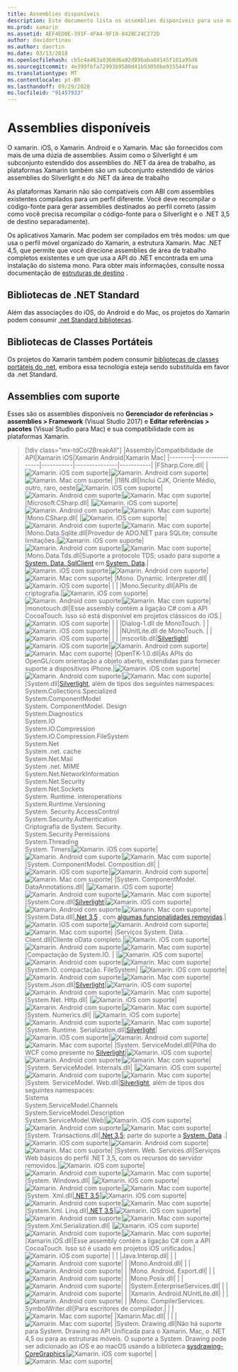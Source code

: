 ```yaml
---
title: Assemblies disponíveis
description: Este documento lista os assemblies disponíveis para uso no Xamarin. iOS, Xamarin. Android e Xamarin. Mac. Ele também fornece links para a documentação sobre bibliotecas de .NET Standard e bibliotecas de classes portáteis.
ms.prod: xamarin
ms.assetid: AEF4ED0E-391F-4FA4-9F18-842BC24C272D
author: davidortinau
ms.author: daortin
ms.date: 03/13/2018
ms.openlocfilehash: cb5c4a463a8368d6a82d89baba08145f161a95d6
ms.sourcegitcommit: 4e399f6fa72993b9580d41b93050be935544ffaa
ms.translationtype: MT
ms.contentlocale: pt-BR
ms.lasthandoff: 09/29/2020
ms.locfileid: "91457933"
---
```

# <a name="available-assemblies"></a>Assemblies disponíveis

O xamarin. iOS, o Xamarin. Android e o Xamarin. Mac são fornecidos com mais de uma dúzia de assemblies. Assim como o Silverlight é um subconjunto estendido dos assemblies do .NET da área de trabalho, as plataformas Xamarin também são um subconjunto estendido de vários assemblies do Silverlight e do .NET da área de trabalho

As plataformas Xamarin não são compatíveis com ABI com assemblies existentes compilados para um perfil diferente. Você deve recompilar o código-fonte para gerar assemblies destinados ao perfil correto (assim como você precisa recompilar o código-fonte para o Silverlight e o .NET 3,5 de destino separadamente).

Os aplicativos Xamarin. Mac podem ser compilados em três modos: um que usa o perfil móvel organizado do Xamarin, a estrutura Xamarin. Mac .NET 4,5, que permite que você direcione assemblies de área de trabalho completos existentes e um que usa a API do .NET encontrada em uma instalação do sistema mono. Para obter mais informações, consulte nossa documentação de [estruturas de destino](~/mac/platform/target-framework.md) .

## <a name="net-standard-libraries"></a>Bibliotecas de .NET Standard

Além das associações do iOS, do Android e do Mac, os projetos do Xamarin podem consumir [.net Standard bibliotecas](~/cross-platform/app-fundamentals/net-standard.md).

## <a name="portable-class-libraries"></a>Bibliotecas de Classes Portáteis

Os projetos do Xamarin também podem consumir [bibliotecas de classes portáteis do .net](~/cross-platform/app-fundamentals/pcl.md), embora essa tecnologia esteja sendo substituída em favor da .net Standard.

## <a name="supported-assemblies"></a>Assemblies com suporte

Esses são os assemblies disponíveis no **Gerenciador de referências > assemblies > Framework** (Visual Studio 2017) e **Editar referências > pacotes** (Visual Studio para Mac) e sua compatibilidade com as plataformas Xamarin.

> [!div class="mx-tdCol2BreakAll"]
> |Assembly|Compatibilidade de API|Xamarin iOS|Xamarin Android|Xamarin Mac|
> |--------|-----------------|-----------|---------------|-----------|
> |FSharp.Core.dll| |![Xamarin. iOS com suporte](~/media/shared/yes.png "Xamarin. iOS com suporte")|![Xamarin. Android com suporte](~/media/shared/yes.png "Xamarin. Android com suporte")|![Xamarin. Mac com suporte](~/media/shared/yes.png "Xamarin. Mac com suporte")|
> |l18N.dll|Inclui CJK, Oriente Médio, outro, raro, oeste|![Xamarin. iOS com suporte](~/media/shared/yes.png "Xamarin. iOS com suporte")|![Xamarin. Android com suporte](~/media/shared/yes.png "Xamarin. Android com suporte")|![Xamarin. Mac com suporte](~/media/shared/yes.png "Xamarin. Mac com suporte")|
> |Microsoft.CSharp.dll| |![Xamarin. iOS com suporte](~/media/shared/yes.png "Xamarin. iOS com suporte")|![Xamarin. Android com suporte](~/media/shared/yes.png "Xamarin. Android com suporte")|![Xamarin. Mac com suporte](~/media/shared/yes.png "Xamarin. Mac com suporte")|
> |Mono.CSharp.dll| |![Xamarin. iOS com suporte](~/media/shared/yes.png "Xamarin. iOS com suporte")|![Xamarin. Android com suporte](~/media/shared/yes.png "Xamarin. Android com suporte")|![Xamarin. Mac com suporte](~/media/shared/yes.png "Xamarin. Mac com suporte")|
> |Mono.Data.Sqlite.dll|Provedor de ADO.NET para SQLite; consulte limitações.|![Xamarin. iOS com suporte](~/media/shared/yes.png "Xamarin. iOS com suporte")|![Xamarin. Android com suporte](~/media/shared/yes.png "Xamarin. Android com suporte")|![Xamarin. Mac com suporte](~/media/shared/yes.png "Xamarin. Mac com suporte")|
> |Mono.Data.Tds.dll|Suporte a protocolo TDS; usado para suporte a [System. Data. SqlClient](xref:System.Data.SqlClient) em [System. Data](xref:System.Data).|![Xamarin. iOS com suporte](~/media/shared/yes.png "Xamarin. iOS com suporte")|![Xamarin. Android com suporte](~/media/shared/yes.png "Xamarin. Android com suporte")|![Xamarin. Mac com suporte](~/media/shared/yes.png "Xamarin. Mac com suporte")|
> |Mono. Dynamic. &#8203;Interpreter.dll| |![Xamarin. iOS com suporte](~/media/shared/yes.png "Xamarin. iOS com suporte")| | |
> |Mono.Security.dll|APIs de criptografia.|![Xamarin. iOS com suporte](~/media/shared/yes.png "Xamarin. iOS com suporte")|![Xamarin. Android com suporte](~/media/shared/yes.png "Xamarin. Android com suporte")|![Xamarin. Mac com suporte](~/media/shared/yes.png "Xamarin. Mac com suporte")|
> |monotouch.dll|Esse assembly contém a ligação C# com a API CocoaTouch. Isso só está disponível em projetos clássicos do iOS.|![Xamarin. iOS com suporte](~/media/shared/yes.png "Xamarin. iOS com suporte")| | |
> |Dialog-1.dll de MonoTouch. &#8203;| |![Xamarin. iOS com suporte](~/media/shared/yes.png "Xamarin. iOS com suporte")| | |
> |NUnitLite.dll de MonoTouch. &#8203;| |![Xamarin. iOS com suporte](~/media/shared/yes.png "Xamarin. iOS com suporte")| | |
> |mscorlib.dll|[Silverlight](/previous-versions/windows/silverlight/dotnet-windows-silverlight/cc838194(v=vs.95))|![Xamarin. iOS com suporte](~/media/shared/yes.png "Xamarin. iOS com suporte")|![Xamarin. Android com suporte](~/media/shared/yes.png "Xamarin. Android com suporte")|![Xamarin. Mac com suporte](~/media/shared/yes.png "Xamarin. Mac com suporte")|
> |OpenTK-1.0.dll|As APIs do OpenGL/com orientação a objeto aberto, estendidas para fornecer suporte a dispositivos iPhone.|![Xamarin. iOS com suporte](~/media/shared/yes.png "Xamarin. iOS com suporte")|![Xamarin. Android com suporte](~/media/shared/yes.png "Xamarin. Android com suporte")|![Xamarin. Mac com suporte](~/media/shared/yes.png "Xamarin. Mac com suporte")|
> |System.dll|[Silverlight](/previous-versions/windows/silverlight/dotnet-windows-silverlight/cc838194(v=vs.95)), além de tipos dos seguintes namespaces:<br />System.Collections.Specialized<br />System. &#8203;ComponentModel<br />System. ComponentModel. Design<br />System.Diagnostics<br />System.IO<br />System.IO.Compression<br />System.IO.Compression.FileSystem<br />System.Net<br />System .net. cache<br />System.Net.Mail<br />System .net. MIME<br />System.Net. &#8203;NetworkInformation<br />System.Net.Security<br />System.Net.Sockets<br />System. Runtime. &#8203;interoperations<br />System.Runtime.Versioning<br />System. Security. &#8203;AccessControl<br />System.Security.Authentication<br />Criptografia de System. Security. &#8203;<br />System.Security.Permissions<br />System.Threading<br />System. Timers|![Xamarin. iOS com suporte](~/media/shared/yes.png "Xamarin. iOS com suporte")|![Xamarin. Android com suporte](~/media/shared/yes.png "Xamarin. Android com suporte")|![Xamarin. Mac com suporte](~/media/shared/yes.png "Xamarin. Mac com suporte")|
> |System. &#8203;ComponentModel. &#8203;Composition.dll| |![Xamarin. iOS com suporte](~/media/shared/yes.png "Xamarin. iOS com suporte")|![Xamarin. Android com suporte](~/media/shared/yes.png "Xamarin. Android com suporte")|![Xamarin. Mac com suporte](~/media/shared/yes.png "Xamarin. Mac com suporte")|
> |System. &#8203;ComponentModel. &#8203;DataAnnotations.dll| |![Xamarin. iOS com suporte](~/media/shared/yes.png "Xamarin. iOS com suporte")|![Xamarin. Android com suporte](~/media/shared/yes.png "Xamarin. Android com suporte")|![Xamarin. Mac com suporte](~/media/shared/yes.png "Xamarin. Mac com suporte")|
> |System.Core.dll|[Silverlight](/previous-versions/windows/silverlight/dotnet-windows-silverlight/cc838194(v=vs.95))|![Xamarin. iOS com suporte](~/media/shared/yes.png "Xamarin. iOS com suporte")|![Xamarin. Android com suporte](~/media/shared/yes.png "Xamarin. Android com suporte")|![Xamarin. Mac com suporte](~/media/shared/yes.png "Xamarin. Mac com suporte")|
> |System.Data.dll|[.Net 3,5](/previous-versions/ms229335(v=vs.100)) , com [algumas funcionalidades removidas](~/ios/data-cloud/system.data.md).|![Xamarin. iOS com suporte](~/media/shared/yes.png "Xamarin. iOS com suporte")|![Xamarin. Android com suporte](~/media/shared/yes.png "Xamarin. Android com suporte")|![Xamarin. Mac com suporte](~/media/shared/yes.png "Xamarin. Mac com suporte")|
> |Serviços System. Data. &#8203;. &#8203;Client.dll|Cliente oData completo.|![Xamarin. iOS com suporte](~/media/shared/yes.png "Xamarin. iOS com suporte")|![Xamarin. Android com suporte](~/media/shared/yes.png "Xamarin. Android com suporte")|![Xamarin. Mac com suporte](~/media/shared/yes.png "Xamarin. Mac com suporte")|
> |Compactação de System.IO. &#8203;| |![Xamarin. iOS com suporte](~/media/shared/yes.png "Xamarin. iOS com suporte")|![Xamarin. Android com suporte](~/media/shared/yes.png "Xamarin. Android com suporte")|![Xamarin. Mac com suporte](~/media/shared/yes.png "Xamarin. Mac com suporte")|
> |System.IO. &#8203;compactação. &#8203;FileSystem| |![Xamarin. iOS com suporte](~/media/shared/yes.png "Xamarin. iOS com suporte")|![Xamarin. Android com suporte](~/media/shared/yes.png "Xamarin. Android com suporte")|![Xamarin. Mac com suporte](~/media/shared/yes.png "Xamarin. Mac com suporte")|
> |System.Json.dll|[Silverlight](/previous-versions/windows/silverlight/dotnet-windows-silverlight/cc838194(v=vs.95))|![Xamarin. iOS com suporte](~/media/shared/yes.png "Xamarin. iOS com suporte")|![Xamarin. Android com suporte](~/media/shared/yes.png "Xamarin. Android com suporte")|![Xamarin. Mac com suporte](~/media/shared/yes.png "Xamarin. Mac com suporte")|
> |System.Net. &#8203;Http.dll| |![Xamarin. iOS com suporte](~/media/shared/yes.png "Xamarin. iOS com suporte")|![Xamarin. Android com suporte](~/media/shared/yes.png "Xamarin. Android com suporte")|![Xamarin. Mac com suporte](~/media/shared/yes.png "Xamarin. Mac com suporte")|
> |System. &#8203;Numerics.dll| |![Xamarin. iOS com suporte](~/media/shared/yes.png "Xamarin. iOS com suporte")|![Xamarin. Android com suporte](~/media/shared/yes.png "Xamarin. Android com suporte")|![Xamarin. Mac com suporte](~/media/shared/yes.png "Xamarin. Mac com suporte")|
> |System. Runtime. &#8203;Serialization.dll|[Silverlight](/previous-versions/windows/silverlight/dotnet-windows-silverlight/cc838194(v=vs.95))|![Xamarin. iOS com suporte](~/media/shared/yes.png "Xamarin. iOS com suporte")|![Xamarin. Android com suporte](~/media/shared/yes.png "Xamarin. Android com suporte")|![Xamarin. Mac com suporte](~/media/shared/yes.png "Xamarin. Mac com suporte")|
> |System. &#8203;ServiceModel.dll|Pilha do WCF como presente no [Silverlight](/previous-versions/windows/silverlight/dotnet-windows-silverlight/cc838194(v=vs.95))|![Xamarin. iOS com suporte](~/media/shared/yes.png "Xamarin. iOS com suporte")|![Xamarin. Android com suporte](~/media/shared/yes.png "Xamarin. Android com suporte")|![Xamarin. Mac com suporte](~/media/shared/yes.png "Xamarin. Mac com suporte")|
> |System. &#8203;ServiceModel. &#8203;Internals.dll| |![Xamarin. iOS com suporte](~/media/shared/yes.png "Xamarin. iOS com suporte")|![Xamarin. Android com suporte](~/media/shared/yes.png "Xamarin. Android com suporte")|![Xamarin. Mac com suporte](~/media/shared/yes.png "Xamarin. Mac com suporte")|
> |System. &#8203;ServiceModel. &#8203;Web.dll|[Silverlight](/previous-versions/windows/silverlight/dotnet-windows-silverlight/cc838194(v=vs.95)), além de tipos dos seguintes namespaces: <br />Sistema<br />System.ServiceModel.Channels<br />System.ServiceModel.Description<br />System.ServiceModel.Web|![Xamarin. iOS com suporte](~/media/shared/yes.png "Xamarin. iOS com suporte")|![Xamarin. Android com suporte](~/media/shared/yes.png "Xamarin. Android com suporte")|![Xamarin. Mac com suporte](~/media/shared/yes.png "Xamarin. Mac com suporte")|
> |System. &#8203;Transactions.dll|[.Net 3,5](/previous-versions/ms229335(v=vs.100)); parte do suporte a [System. Data](~/ios/data-cloud/system.data.md) .|![Xamarin. iOS com suporte](~/media/shared/yes.png "Xamarin. iOS com suporte")|![Xamarin. Android com suporte](~/media/shared/yes.png "Xamarin. Android com suporte")|![Xamarin. Mac com suporte](~/media/shared/yes.png "Xamarin. Mac com suporte")|
> |System. Web. &#8203;Services.dll|Serviços Web básicos do perfil .NET 3,5, com os recursos do servidor removidos.|![Xamarin. iOS com suporte](~/media/shared/yes.png "Xamarin. iOS com suporte")|![Xamarin. Android com suporte](~/media/shared/yes.png "Xamarin. Android com suporte")|![Xamarin. Mac com suporte](~/media/shared/yes.png "Xamarin. Mac com suporte")|
> |System. &#8203;Windows.dll| |![Xamarin. iOS com suporte](~/media/shared/yes.png "Xamarin. iOS com suporte")|![Xamarin. Android com suporte](~/media/shared/yes.png "Xamarin. Android com suporte")|![Xamarin. Mac com suporte](~/media/shared/yes.png "Xamarin. Mac com suporte")|
> |System. &#8203;Xml.dll|[.NET 3.5](/previous-versions/ms229335(v=vs.100))|![Xamarin. iOS com suporte](~/media/shared/yes.png "Xamarin. iOS com suporte")|![Xamarin. Android com suporte](~/media/shared/yes.png "Xamarin. Android com suporte")|![Xamarin. Mac com suporte](~/media/shared/yes.png "Xamarin. Mac com suporte")|
> |System.Xml. &#8203;Linq.dll|[.NET 3.5](/previous-versions/ms229335(v=vs.100))|![Xamarin. iOS com suporte](~/media/shared/yes.png "Xamarin. iOS com suporte")|![Xamarin. Android com suporte](~/media/shared/yes.png "Xamarin. Android com suporte")|![Xamarin. Mac com suporte](~/media/shared/yes.png "Xamarin. Mac com suporte")|
> |System.Xml.Serialization.dll| |![Xamarin. iOS com suporte](~/media/shared/yes.png "Xamarin. iOS com suporte")|![Xamarin. Android com suporte](~/media/shared/yes.png "Xamarin. Android com suporte")|![Xamarin. Mac com suporte](~/media/shared/yes.png "Xamarin. Mac com suporte")|
> |Xamarin.iOS.dll|Esse assembly contém a ligação C# com a API CocoaTouch. Isso só é usado em projetos iOS unificados.|![Xamarin. iOS com suporte](~/media/shared/yes.png "Xamarin. iOS com suporte")| | |
> |Java.Interop.dll| | |![Xamarin. Android com suporte](~/media/shared/yes.png "Xamarin. Android com suporte")| |
> |Mono.Android.dll| | |![Xamarin. Android com suporte](~/media/shared/yes.png "Xamarin. Android com suporte")| |
> |Mono. Android. &#8203;Export.dll| | |![Xamarin. Android com suporte](~/media/shared/yes.png "Xamarin. Android com suporte")| |
> |Mono.Posix.dll| | |![Xamarin. Android com suporte](~/media/shared/yes.png "Xamarin. Android com suporte")| |
> |System. &#8203;EnterpriseServices.dll| | |![Xamarin. Android com suporte](~/media/shared/yes.png "Xamarin. Android com suporte")| |
> |Xamarin. Android. &#8203;NUnitLite.dll| | |![Xamarin. Android com suporte](~/media/shared/yes.png "Xamarin. Android com suporte")| |
> |Mono. CompilerServices. &#8203;SymbolWriter.dll|Para escritores de compilador.| | |![Xamarin. Mac com suporte](~/media/shared/yes.png "Xamarin. Mac com suporte")|
> |Xamarin.Mac.dll| | | |![Xamarin. Mac com suporte](~/media/shared/yes.png "Xamarin. Mac com suporte")|
> |System. &#8203;Drawing.dll|Não há suporte para System. Drawing no API Unificada para o Xamarin. Mac, o .NET 4,5 ou para as estruturas móveis. O suporte a System. Drawing pode ser adicionado ao iOS e ao macOS usando a biblioteca [sysdrawing-CoreGraphics](https://github.com/mono/sysdrawing-coregraphics)|![Xamarin. iOS com suporte](~/media/shared/yes.png "Xamarin. iOS com suporte")| |![Xamarin. Mac com suporte](~/media/shared/yes.png "Xamarin. Mac com suporte")|